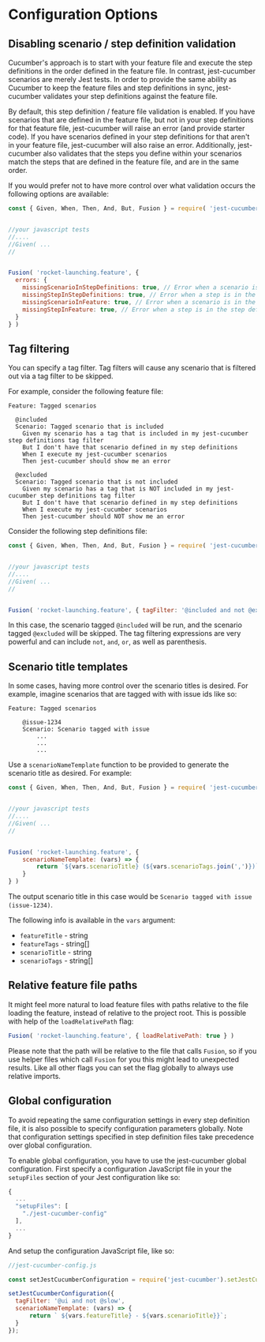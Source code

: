 # Configuration Options

## Disabling scenario / step definition validation

Cucumber's approach is to start with your feature file and execute the step definitions in the order defined in the feature file. In contrast, jest-cucumber scenarios are merely Jest tests. In order to provide the same ability as Cucumber to keep the feature files and step definitions in sync, jest-cucumber validates your step definitions against the feature file.

By default, this step definition / feature file validation is enabled. If you have scenarios that are defined in the feature file, but not in your step definitions for that feature file, jest-cucumber will raise an error (and provide starter code). If you have scenarios defined in your step definitions for that aren't in your feature file, jest-cucumber will also raise an error. Additionally, jest-cucumber also validates that the steps you define within your scenarios match the steps that are defined in the feature file, and are in the same order. 

If you would prefer not to have more control over what validation occurs the following options are available:

```javascript
const { Given, When, Then, And, But, Fusion } = require( 'jest-cucumber-fusion' )


//your javascript tests
//....
//Given( ...
// 


Fusion( 'rocket-launching.feature', {
  errors: {
    missingScenarioInStepDefinitions: true, // Error when a scenario is in the feature file, but not in the step definition
    missingStepInStepDefinitions: true, // Error when a step is in the feature file, but not in the step definitions
    missingScenarioInFeature: true, // Error when a scenario is in the step definitions, but not in the feature
    missingStepInFeature: true, // Error when a step is in the step definitions, but not in the feature
  }
} )
```

## Tag filtering

You can specify a tag filter. Tag filters will cause any scenario that is filtered out via a tag filter to be skipped.

For example, consider the following feature file:

```gherkin
Feature: Tagged scenarios

  @included
  Scenario: Tagged scenario that is included
    Given my scenario has a tag that is included in my jest-cucumber step definitions tag filter
    But I don't have that scenario defined in my step definitions
    When I execute my jest-cucumber scenarios
    Then jest-cucumber should show me an error
  
  @excluded
  Scenario: Tagged scenario that is not included
    Given my scenario has a tag that is NOT included in my jest-cucumber step definitions tag filter
    But I don't have that scenario defined in my step definitions
    When I execute my jest-cucumber scenarios
    Then jest-cucumber should NOT show me an error
```

Consider the following step definitions file:

```javascript
const { Given, When, Then, And, But, Fusion } = require( 'jest-cucumber-fusion' )


//your javascript tests
//....
//Given( ...
// 


Fusion( 'rocket-launching.feature', { tagFilter: '@included and not @excluded' } )
```

In this case, the scenario tagged `@included` will be run, and the scenario tagged `@excluded` will be skipped. The tag filtering expressions are very powerful and can include `not`, `and`, `or`, as well as parenthesis.

## Scenario title templates

In some cases, having more control over the scenario titles is desired. For example, imagine scenarios that are tagged with with issue ids like so:

```
Feature: Tagged scenarios

    @issue-1234
    Scenario: Scenario tagged with issue
        ...
        ...
        ...        
```

Use a `scenarioNameTemplate` function to be provided to generate the scenario title as desired. For example:

```javascript
const { Given, When, Then, And, But, Fusion } = require( 'jest-cucumber-fusion' )


//your javascript tests
//....
//Given( ...
// 


Fusion( 'rocket-launching.feature', {
    scenarioNameTemplate: (vars) => {
        return `${vars.scenarioTitle} (${vars.scenarioTags.join(',')})`
    }
} )
```

The output scenario title in this case would be `Scenario tagged with issue (issue-1234)`.

The following info is available in the `vars` argument:

* `featureTitle` - string
* `featureTags` - string[]
* `scenarioTitle` - string
* `scenarioTags` - string[]

## Relative feature file paths

It might feel more natural to load feature files with paths relative to the file loading the feature, instead of relative to the project root. This is possible with help of the `loadRelativePath` flag:

```javascript
Fusion( 'rocket-launching.feature', { loadRelativePath: true } )
```

Please note that the path will be relative to the file that calls `Fusion`, so if you use helper files which call `Fusion` for you this might lead to unexpected results.
Like all other flags you can set the flag globally to always use relative imports.

## Global configuration

To avoid repeating the same configuration settings in every step definition file, it is also possible to specify configuration parameters globally. Note that configuration settings specified in step definition files take precedence over global configuration.

To enable global configuration, you have to use the jest-cucumber global configuration.
First specify a configuration JavaScript file in your the `setupFiles` section of your Jest configuration like so:

```javascript
{
  ...
  "setupFiles": [
    "./jest-cucumber-config"
  ],
  ...
}
```

And setup the configuration JavaScript file, like so:

```javascript
//jest-cucumber-config.js

const setJestCucumberConfiguration = require('jest-cucumber').setJestCucumberConfiguration;

setJestCucumberConfiguration({
  tagFilter: '@ui and not @slow',
  scenarioNameTemplate: (vars) => {
      return ` ${vars.featureTitle} - ${vars.scenarioTitle}}`;
  }
});
```
